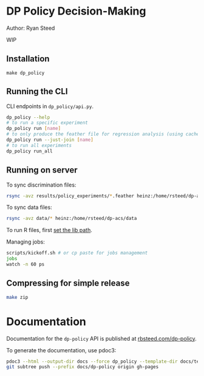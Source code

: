 # DP Policy Decision-Making

Author: Ryan Steed

WIP

## Installation

```
make dp_policy
```

## Running the CLI
CLI endpoints in `dp_policy/api.py`.

```bash
dp_policy --help
# to run a specific experiment
dp_policy run [name]
# to only produce the feather file for regression analysis (using cached results)
dp_policy run --just-join [name]
# to run all experiments
dp_policy run_all
```

## Running on server
To sync discrimination files:

```bash
rsync -avz results/policy_experiments/*.feather heinz:/home/rsteed/dp-acs/results/policy_experiments
```

To sync data files:
```bash
rsync -avz data/* heinz:/home/rsteed/dp-acs/data
```

To run R files, first [set the lib path](https://www.msi.umn.edu/support/faq/how-can-i-install-r-packages-my-home-directory).

Managing jobs:
```bash
scripts/kickoff.sh # or cp paste for jobs management
jobs
watch -n 60 ps
```

## Compressing for simple release
```bash
make zip
```

# Documentation
Documentation for the `dp-policy` API is published at [rbsteed.com/dp-policy](https://rbsteed.com/dp-policy).

To generate the documentation, use pdoc3:

```bash
pdoc3 --html --output-dir docs --force dp_policy --template-dir docs/templates
git subtree push --prefix docs/dp-policy origin gh-pages
```

